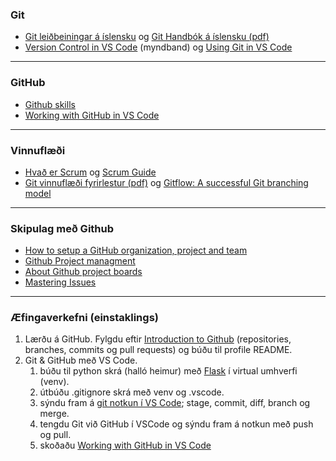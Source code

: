 
### Git 

- [Git leiðbeiningar á íslensku](https://github.com/gaui/git) og [Git Handbók á íslensku (pdf)](https://github.com/GunnarThorunnarson/VEFTHROUN/blob/master/gogn/Git_Handbok_islensk.pdf)
- [Version Control in VS Code](https://code.visualstudio.com/docs/introvideos/versioncontrol) (myndband) og [Using Git in VS Code](https://code.visualstudio.com/docs/editor/versioncontrol) 

---

### GitHub

- [Github skills](https://skills.github.com/)
- ​[Working with GitHub in VS Code](https://code.visualstudio.com/docs/editor/github)

---

### Vinnuflæði
- [Hvað er Scrum](https://www.scrum.org/resources/what-is-scrum) og [Scrum Guide](https://www.scrumguides.org/scrum-guide.html)
- [Git vinnuflæði fyrirlestur (pdf)](https://github.com/GunnarThorunnarson/VEFTHROUN/blob/master/gogn/Git_fyrirlestur.pdf) og [Gitflow: A successful Git branching model](https://nvie.com/posts/a-successful-git-branching-model/)


<!--
![Skýringarmynd af Gitflow](https://github.com/GunnarThorunnarson/VEFTHROUN/blob/master/myndir/Gitflow.svg)

Þessi mynd sýnir virkni Gitflow. Eitt `main` branch heldur utan um stable útgáfu appsins hverju sinni. `develop` branch-ið er uppfært þegar eiginleikar (`feature` eða `bugfix`) eru tilbúin. `feature` branch verða búin til þegar einhver vill prófa að bæta einhverju nýju við og ef það virkar vel verður það merge-að `develop` branchinu. Þegar tími er til kominn eru búin til `release` sem eru sameinuð við `master` branch-ið.
-->

---

### Skipulag með Github

- [How to setup a GitHub organization, project and team](https://github.com/collab-uniba/socialcde4eclipse/wiki/How-to-setup-a-GitHub-organization,-project-and-team)
- [Github Project managment](https://github.com/features/project-management/)
- [About Github project boards](https://docs.github.com/en/free-pro-team@latest/github/managing-your-work-on-github/about-project-boards#templates-for-project-boards)
- [Mastering Issues](https://guides.github.com/features/issues/#filtering)

---

### Æfingaverkefni (einstaklings)


1. Lærðu á GitHub. Fylgdu eftir [Introduction to Github](https://github.com/skills/introduction-to-github) (repositories, branches, commits og pull requests) og búðu til profile README.
1. Git & GitHub með VS Code.
   1. búðu til python skrá (halló heimur) með [Flask](https://flask.palletsprojects.com/en/2.2.x/) í virtual umhverfi (venv).
   1. útbúðu .gitignore skrá með venv og .vscode.
   1. sýndu fram á  [git notkun í VS Code](https://github.com/GunnarThorunnarson/VEFTHROUN/wiki/Skipulag-og-vinnufl%C3%A6%C3%B0i#git); stage, commit, diff, branch og merge.
   1. tengdu Git við GitHub í VSCode og sýndu fram á notkun með push og pull. 
   1. skoðaðu [Working with GitHub in VS Code](https://code.visualstudio.com/docs/editor/github)

<!-- GiLens, Git History -->
